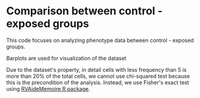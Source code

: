 # Comparison between control - exposed groups

This code focuses on analyzing phenotype data between control - exposed groups.

Barplots are used for visualization of the dataset

Due to the dataset's property, in detail cells with less frequency than 5 is more than 20% of the total cells, we cannot use chi-squared test because this is the precondition of the analysis. 
Instead, we use Fisher's exact test using [RVAideMemoire R package](https://cran.r-project.org/web/packages/RVAideMemoire/index.html).
